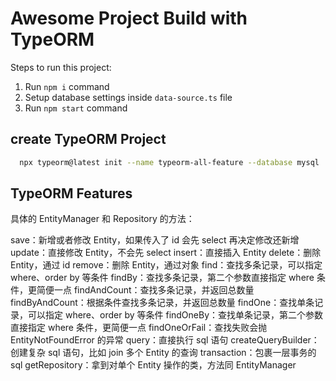 # Awesome Project Build with TypeORM

Steps to run this project:

1. Run `npm i` command
2. Setup database settings inside `data-source.ts` file
3. Run `npm start` command


## create TypeORM Project

```bash
  npx typeorm@latest init --name typeorm-all-feature --database mysql
```

## TypeORM Features

具体的 EntityManager 和 Repository 的方法：

save：新增或者修改 Entity，如果传入了 id 会先 select 再决定修改还新增
update：直接修改 Entity，不会先 select
insert：直接插入 Entity
delete：删除 Entity，通过 id
remove：删除 Entity，通过对象
find：查找多条记录，可以指定 where、order by 等条件
findBy：查找多条记录，第二个参数直接指定 where 条件，更简便一点
findAndCount：查找多条记录，并返回总数量
findByAndCount：根据条件查找多条记录，并返回总数量
findOne：查找单条记录，可以指定 where、order by 等条件
findOneBy：查找单条记录，第二个参数直接指定 where 条件，更简便一点
findOneOrFail：查找失败会抛 EntityNotFoundError 的异常
query：直接执行 sql 语句
createQueryBuilder：创建复杂 sql 语句，比如 join 多个 Entity 的查询
transaction：包裹一层事务的 sql
getRepository：拿到对单个 Entity 操作的类，方法同 EntityManager
